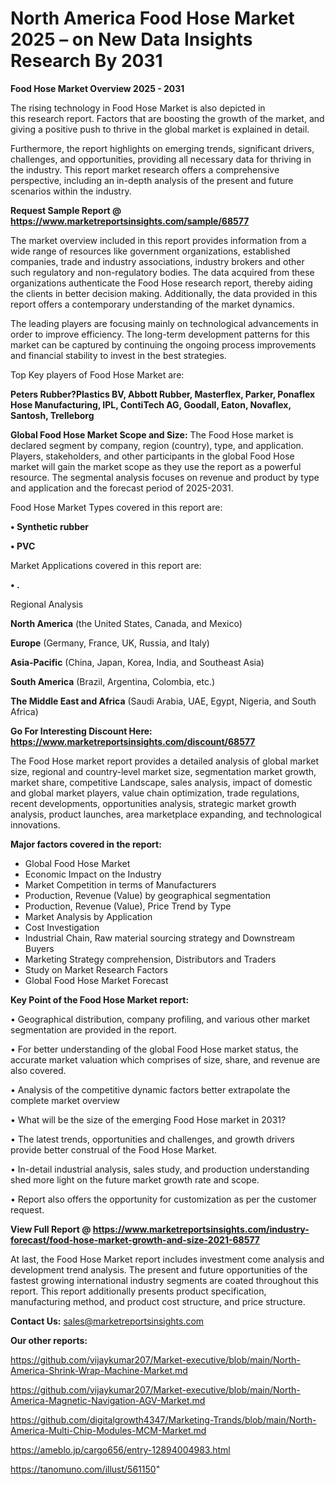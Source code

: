 # North America Food Hose Market 2025 – on New Data Insights Research By 2031

<Strong> Food Hose Market Overview 2025 - 2031</strong>

The rising technology in Food Hose Market is also depicted in this research report. Factors that are boosting the growth of the market, and giving a positive push to thrive in the global market is explained in detail.

Furthermore, the report highlights on emerging trends, significant drivers, challenges, and opportunities, providing all necessary data for thriving in the industry. This report market research offers a comprehensive perspective, including an in-depth analysis of the present and future scenarios within the industry.

<strong>Request Sample Report @ <a href=https://www.marketreportsinsights.com/sample/68577>https://www.marketreportsinsights.com/sample/68577</a></strong>

The market overview included in this report provides information from a wide range of resources like government organizations, established companies, trade and industry associations, industry brokers and other such regulatory and non-regulatory bodies. The data acquired from these organizations authenticate the Food Hose research report, thereby aiding the clients in better decision making. Additionally, the data provided in this report offers a contemporary understanding of the market dynamics.

The leading players are focusing mainly on technological advancements in order to improve efficiency. The long-term development patterns for this market can be captured by continuing the ongoing process improvements and financial stability to invest in the best strategies.

Top Key players of Food Hose Market are:

<strong>Peters Rubber?Plastics BV, Abbott Rubber, Masterflex, Parker, Ponaflex Hose Manufacturing, IPL, ContiTech AG, Goodall, Eaton, Novaflex, Santosh, Trelleborg</strong>

<strong><b>Global Food Hose Market Scope and Size:</b></strong>
The Food Hose market is declared segment by company, region (country), type, and application. Players, stakeholders, and other participants in the global Food Hose market will gain the market scope as they use the report as a powerful resource. The segmental analysis focuses on revenue and product by type and application and the forecast period of 2025-2031.

Food Hose Market Types covered in this report are:

<strong>• Synthetic rubber

• PVC</strong>

Market Applications covered in this report are:

<strong>• .</strong> 

Regional Analysis

<strong>North America</strong> (the United States, Canada, and Mexico)

<strong>Europe</strong> (Germany, France, UK, Russia, and Italy)

<strong>Asia-Pacific</strong> (China, Japan, Korea, India, and Southeast Asia)

<strong>South America</strong> (Brazil, Argentina, Colombia, etc.)

<strong>The Middle East and Africa</strong> (Saudi Arabia, UAE, Egypt, Nigeria, and South Africa)

<strong>Go For Interesting Discount Here: <a href=https://www.marketreportsinsights.com/discount/68577>https://www.marketreportsinsights.com/discount/68577</a></strong>

The Food Hose market report provides a detailed analysis of global market size, regional and country-level market size, segmentation market growth, market share, competitive Landscape, sales analysis, impact of domestic and global market players, value chain optimization, trade regulations, recent developments, opportunities analysis, strategic market growth analysis, product launches, area marketplace expanding, and technological innovations.

<strong><b>Major factors covered in the report:</b></strong>
<ul>
  <li>Global Food Hose Market </li>
  <li>Economic Impact on the Industry</li>
  <li>Market Competition in terms of Manufacturers</li>
  <li>Production, Revenue (Value) by geographical segmentation</li>
  <li>Production, Revenue (Value), Price Trend by Type</li>
  <li>Market Analysis by Application</li>
  <li>Cost Investigation</li>
  <li>Industrial Chain, Raw material sourcing strategy and Downstream Buyers</li>
  <li>Marketing Strategy comprehension, Distributors and Traders</li>
  <li>Study on Market Research Factors</li>
  <li>Global Food Hose Market Forecast</li>
</ul>

<strong><b>Key Point of the Food Hose Market report:</b></strong>

• Geographical distribution, company profiling, and various other market segmentation are provided in the report.

• For better understanding of the global Food Hose market status, the accurate market valuation which comprises of size, share, and revenue are also covered.

• Analysis of the competitive dynamic factors better extrapolate the complete market overview

• What will be the size of the emerging Food Hose market in 2031?

• The latest trends, opportunities and challenges, and growth drivers provide better construal of the Food Hose Market.

• In-detail industrial analysis, sales study, and production understanding shed more light on the future market growth rate and scope.

• Report also offers the opportunity for customization as per the customer request.

<strong><b>View Full Report @ <a href=https://www.marketreportsinsights.com/industry-forecast/food-hose-market-growth-and-size-2021-68577>https://www.marketreportsinsights.com/industry-forecast/food-hose-market-growth-and-size-2021-68577</a></b></strong>


At last, the Food Hose Market report includes investment come analysis and development trend analysis. The present and future opportunities of the fastest growing international industry segments are coated throughout this report. This report additionally presents product specification, manufacturing method, and product cost structure, and price structure.

<strong>Contact Us:</strong>
sales@marketreportsinsights.com

<strong>Our other reports:</strong>

<a href=https://github.com/vijaykumar207/Market-executive/blob/main/North-America-Shrink-Wrap-Machine-Market.md>https://github.com/vijaykumar207/Market-executive/blob/main/North-America-Shrink-Wrap-Machine-Market.md</a>

<a href=https://github.com/vijaykumar207/Market-executive/blob/main/North-America-Magnetic-Navigation-AGV-Market.md>https://github.com/vijaykumar207/Market-executive/blob/main/North-America-Magnetic-Navigation-AGV-Market.md</a>

<a href=https://github.com/digitalgrowth4347/Marketing-Trands/blob/main/North-America-Multi-Chip-Modules-MCM-Market.md>https://github.com/digitalgrowth4347/Marketing-Trands/blob/main/North-America-Multi-Chip-Modules-MCM-Market.md</a>

<a href=https://ameblo.jp/cargo656/entry-12894004983.html>https://ameblo.jp/cargo656/entry-12894004983.html</a>

<a href=https://tanomuno.com/illust/561150>https://tanomuno.com/illust/561150</a>"
